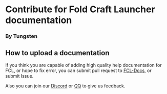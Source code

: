 # Contribute for Fold Craft Launcher documentation

### By Tungsten

## How to upload a documentation

If you think you are capable of adding high quality help documentation for FCL, or hope to fix error, you can submit pull request to [FCL-Docs](https://github.com/FCL-Team/FCL-Docs), or submit Issue.

Also you can join our [Discord](https://discord.gg/ffhvuXTwyV) or [QQ](http://qm.qq.com/cgi-bin/qm/qr?_wv=1027&k=LwxydGEvBZJnn09sXOjkQo9tuuLcYwx5&authKey=seyY5pPUCIHMWS5FqVryq926T0G2GarSXetpxxV9DJxBVt%2FPcg1vxN%2F%2FXpsCowyk&noverify=0&group_code=762054349) to give us feedback.
